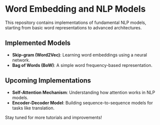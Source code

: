 # Word Embedding and NLP Models

This repository contains implementations of fundamental NLP models, starting from basic word representations to advanced architectures.

## Implemented Models
- **Skip-gram (Word2Vec)**: Learning word embeddings using a neural network.
- **Bag of Words (BoW)**: A simple word frequency-based representation.

## Upcoming Implementations
- **Self-Attention Mechanism**: Understanding how attention works in NLP models.
- **Encoder-Decoder Model**: Building sequence-to-sequence models for tasks like translation.

Stay tuned for more tutorials and improvements!
